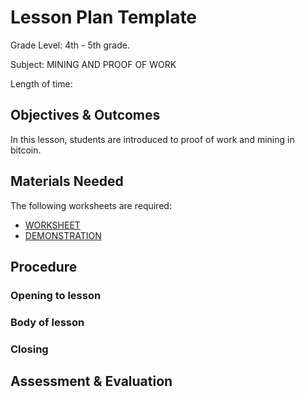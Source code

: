 # Lesson Plan Template

Grade Level: 4th - 5th grade.

Subject: MINING AND PROOF OF WORK

Length of time: 

## Objectives & Outcomes

In this lesson, students are introduced to proof of work and mining in bitcoin.

## Materials Needed

The following worksheets are required:
- [WORKSHEET](/MINING/MINING_WORKSHEET.md)
- [DEMONSTRATION](/MINING/MINING_DEMONSTRATION.md)

## Procedure

### Opening to lesson

### Body of lesson

### Closing

## Assessment & Evaluation

